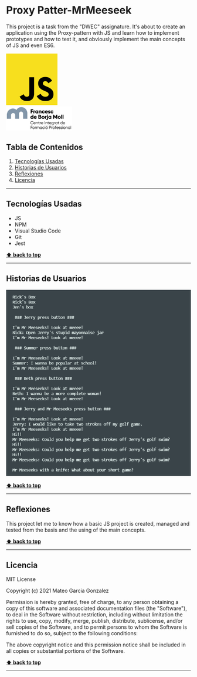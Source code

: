 # Proxy Patter-MrMeeseek
This project is a task from the "DWEC" assignature. It's about to create an application using  the Proxy-pattern with JS and learn how to implement prototypes and how to test it, and obviously implement the main concepts of JS and even ES6.


<img src="./doc/img/js_logo.png" width="140px">

<br>

<img src="./doc/img/logocifp.png" width="180px">


## Tabla de Contenidos

1. [Tecnologías Usadas](#tecnologias-usadas)
1. [Historias de Usuarios](#historias-de-usuarios)
1. [Reflexiones](#reflexiones)
1. [Licencia](#licencia)

---

## Tecnologías Usadas

- JS
- NPM
- Visual Studio Code
- Git
- Jest


**[⬆ back to top](#tabla-de-contenidos)**


---

## Historias de Usuarios

<img src="./doc/img/historias-usuarios-mrmeeseeks.png">


**[⬆ back to top](#tabla-de-contenidos)**


---

## Reflexiones

This project let me to know how a basic JS project is created, managed and tested from the basis and the using of the main concepts.

**[⬆ back to top](#tabla-de-contenidos)**

---

## Licencia

MIT License

Copyright (c) 2021 Mateo Garcia Gonzalez

Permission is hereby granted, free of charge, to any person obtaining a copy of this software and associated documentation files (the "Software"), to deal in the Software without restriction, including without limitation the rights to use, copy, modify, merge, publish, distribute, sublicense, and/or sell copies of the Software, and to permit persons to whom the Software is furnished to do so, subject to the following conditions:

The above copyright notice and this permission notice shall be included in all copies or substantial portions of the Software.


**[⬆ back to top](#tabla-de-contenidos)**


---